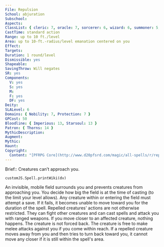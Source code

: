 ```yaml
---
File: Repulsion
School: abjuration
Subschool: 
Aspects: 
ClassList: { cleric: 7, oracle: 7, sorcerer: 6, wizard: 6, summoner: 5, inquisitor: 6, occultist: 6, psychic: 7, spiritualist: 6, unchained summoner: 6 }
CastTime: standard action
Range: up to 10 ft./level
Area: up to 10-ft.-radius/level emanation centered on you
Effect: 
Targets: 
Duration: 1 round/level
Dismissible: yes
Shapeable: 
SavingThrow: Will negates
SR: yes
Components:
  V: yes
  S: yes
  M: 
  F: yes
  DF: yes
Deity: 
SLALevel: 6
Domains: { Nobility: 7, Protection: 7 }
GPCost: 50
Bloodline: { Imperious: 13, Starsoul: 13 }
Patron: { Thorns: 14 }
MythicDescription: 
Augment: 
Mythic: 
Haunt: 
Copyright:
  Content: "[PFRPG Core](http://www.d20pfsrd.com/magic/all-spells/r/repulsion)"
---
```

Brief:: Creatures can’t approach you.

```dataviewjs
customJS.Spell.printWiki(dv)
```

An invisible, mobile field surrounds you and prevents creatures from approaching you. You decide how big the field is at the time of casting (to the limit your level allows). Any creature within or entering the field must attempt a save. If it fails, it becomes unable to move toward you for the duration of the spell. Repelled creatures' actions are not otherwise restricted. They can fight other creatures and can cast spells and attack you with ranged weapons.  If you move closer to an affected creature, nothing happens. The creature is not forced back. The creature is free to make melee attacks against you if you come within reach. If a repelled creature moves away from you and then tries to turn back toward you, it cannot move any closer if it is still within the spell's area.
